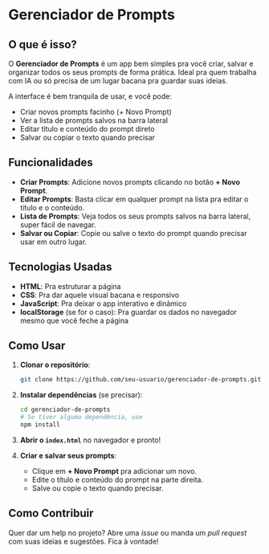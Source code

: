 # Gerenciador de Prompts

## O que é isso?

O **Gerenciador de Prompts** é um app bem simples pra você criar, salvar e organizar todos os seus prompts de forma prática. Ideal pra quem trabalha com IA ou só precisa de um lugar bacana pra guardar suas ideias.

A interface é bem tranquila de usar, e você pode:
- Criar novos prompts facinho (+ Novo Prompt)
- Ver a lista de prompts salvos na barra lateral
- Editar título e conteúdo do prompt direto
- Salvar ou copiar o texto quando precisar

## Funcionalidades

- **Criar Prompts**: Adicione novos prompts clicando no botão **+ Novo Prompt**.
- **Editar Prompts**: Basta clicar em qualquer prompt na lista pra editar o título e o conteúdo.
- **Lista de Prompts**: Veja todos os seus prompts salvos na barra lateral, super fácil de navegar.
- **Salvar ou Copiar**: Copie ou salve o texto do prompt quando precisar usar em outro lugar.

## Tecnologias Usadas

- **HTML**: Pra estruturar a página
- **CSS**: Pra dar aquele visual bacana e responsivo
- **JavaScript**: Pra deixar o app interativo e dinâmico
- **localStorage** (se for o caso): Pra guardar os dados no navegador mesmo que você feche a página

## Como Usar

1. **Clonar o repositório**:
    ```bash
    git clone https://github.com/seu-usuario/gerenciador-de-prompts.git
    ```

2. **Instalar dependências** (se precisar):
    ```bash
    cd gerenciador-de-prompts
    # Se tiver alguma dependência, use
    npm install
    ```

3. **Abrir o `index.html`** no navegador e pronto!

4. **Criar e salvar seus prompts**:
    - Clique em **+ Novo Prompt** pra adicionar um novo.
    - Edite o título e conteúdo do prompt na parte direita.
    - Salve ou copie o texto quando precisar.

## Como Contribuir

Quer dar um help no projeto? Abre uma *issue* ou manda um *pull request* com suas ideias e sugestões. Fica à vontade!

